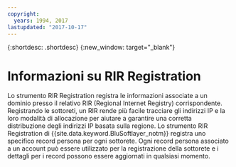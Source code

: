 ```yaml
---
copyright:
  years: 1994, 2017
lastupdated: "2017-10-17"
---
```


{:shortdesc: .shortdesc}
{:new_window: target="_blank"}

# Informazioni su RIR Registration

Lo strumento RIR Registration registra le informazioni associate a un dominio presso il relativo RIR (Regional Internet Registry) corrispondente. Registrando le sottoreti, un RIR rende più facile tracciare gli indirizzi IP e la loro modalità di allocazione per aiutare a garantire una corretta distribuzione degli indirizzi IP basata sulla regione. Lo strumento RIR Registration di {{site.data.keyword.BluSoftlayer_notm}} registra uno specifico record persona per ogni sottorete. Ogni record persona associato a un account può essere utilizzato per la registrazione della sottorete e i dettagli per i record possono essere aggiornati in qualsiasi momento.
